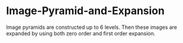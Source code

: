 # Image-Pyramid-and-Expansion

Image pyramids are constructed up to 6 levels. Then these images are expanded by using both zero order and first order expansion.
